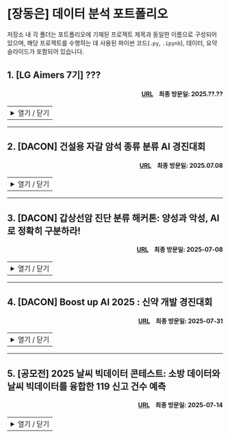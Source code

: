 # [장동은] 데이터 분석 포트폴리오
저장소 내 각 폴더는 포트폴리오에 기재된 프로젝트 제목과 동일한 이름으로 구성되어 있으며, 해당 프로젝트를 수행하는 데 사용된 파이썬 코드(`.py`, `.ipynb`), 데이터, 요약 슬라이드가 포함되어 있습니다.

## 1. [LG Aimers 7기] ???
#### <div align='right'>[URL](https://lgaimers.ai/)&nbsp;&nbsp;&nbsp;&nbsp;최종 방문일: 2025.??.??</div>

<table>
<tr>
<td>
<details>
<summary>열기 / 닫기</summary>

<br>2025.??.?? - 2025.??.??</div>
  
### 분석 개요

### 분석 대상

### 분석 방안

### 분석 결과

### 개선점

</details>
</td>
</tr>
</table>

---

## 2. [DACON] 건설용 자갈 암석 종류 분류 AI 경진대회
#### <div align='right'>[URL](https://dacon.io/competitions/official/236471/overview/description)&nbsp;&nbsp;&nbsp;&nbsp;최종 방문일: 2025.07.08</div>

<table>
<tr>
<td>
<details>
<summary>열기 / 닫기</summary>

<br>2025.04.26 - 2025.05.28

### 분석 개요

* 자갈의 암석 종류는 콘크리트와 아스팔트의 품질에 직접적인 영향을 미치므로, 정확한 분류가 요구된다.

* 기존 수작업 방식은 많은 시간과 비용이 소요될 뿐 아니라, 검사자의 숙련도에 따라 정확도에 편차가 발생하는 한계가 있다.

* 건설용 자갈 이미지를 활용해 암석 종류를 분류하는 AI 알고리즘 개발을 목표로 한다.

### 분석 대상

* 학습 데이터: 총 380,020장의 자갈 이미지가 7개 클래스로 분류되어 제공되었으며, 클래스 간 빈도 차가 크다. 가장 많은 클래스는 가장 적은 클래스의 약 6배 수준으로 관측되었다.
  
  |클래스명 |암석 종류 |이미지 수 |비율 (%) |
  |:------|:------|------:|------:|
  |`Andesite` |안산암 |43,802 |11.53 |
  |`Basalt` |현무암 |26,810 |7.05 |
  |`Gneiss` |편마암 |73,914 |19.45 |
  |`Granaite` |화강암 |92,923 |24.45 |
  |`Mud_Sandstone` |이암/사암 |89,467 |23.54 |
  |`Weathered_Rock` |풍화암 |37,169 |9.78 |
  |`Etc` |기타 |15,935 |4.19 |
  |- |- |380,020 |100 |

* 평가 데이터: 클래스 정보가 주어지지 않은 95,006장의 자갈 이미지가 제공되었다.
  
* 평가 기준: Macro F1 Score

### 분석 방안

* 제한된 연산 자원을 고려해, [ImageNet](https://www.image-net.org/)에서 검증된 ConvNeXt Base, Swin V2 Small, EfficientNet V2 Medium을 기반 모형으로 활용하였다. 세 모형 모두 사전학습된 가중치를 초기값으로 사용해 학습을 진행하였다.

* 더 많은 파라미터를 가진 모형이 성능 면에서 유리할 것으로 보였으나, 제한된 연산 자원으로 인해 경량 모형들을 다수 활용한 앙상블 전략을 선택하였다.

* 단순 평균과 같은 관습적인 앙상블 방식 대신, 각 모형의 OOF(Out-of-Fold) 예측 결과를 활용하여 교차 검증 손실 함수를 최소화하는 가중치를 도출하였다.

* 자원 효율 향상을 위해 AMP(Automatic Mixed Precision) 기법을 도입하여 `torch.float32` 대신 `torch.float16`을 적극적으로 활용하였다.

* 클래스 불균형을 고려해, 학습 및 검증 데이터가 동일한 클래스 비율을 갖도록 분할한 후, 손실 함수로 Focal Loss를 사용하였다. Focal Loss와 오버샘플링을 함께 적용한 실험에서 성능 저하가 발생하여, 모형 개발 과정에서 해당 전략은 제외하였다.

* 다양한 환경에서 촬영된 자갈의 색상, 질감, 위치 등의 변화를 모형이 인식할 수 있도록, 회전, 노이즈 추가 등 다양한 데이터 증강(Data Augmentation) 기법을 적용하였다.


### 분석 결과

* 최종 제출 결과: 총 342명의 참가자들 중 58등을 기록하였다.

  |구분 |순위 |Macro F1 |
  |:------|------:|------:|
  |**최종 제출** |**58** |**0.78396** |
  |- |1 |0.93563 |
  |- |2 |0.93306 |
  |- |3 |0.92610 |
  |상위 10% |34 |0.82944|

### 개선점

* 상위권 경쟁자들과 동일한 기반 모형, 학습률(Learning Rate), 스케줄러(Scheduler)를 적용하였으나, 메모리 제약으로 인해 데이터 증강이 제한적이었다. 또한, 학습 속도가 느려 충분한 Epoch을 확보하지 못해, 수렴이 완료되지 않은 모형을 제출하게 되었다.

* 많은 경쟁자들이 Focal Loss와 오버샘플링을 병행하여 높은 성능을 달성한 반면, 해당 프로젝트에서는 두 기법을 함께 사용할 경우 성능 저하가 발생하였다. 이러한 차이는 제한적인 데이터 증강과 짧은 학습 기간에 기인한 것으로 해석된다.

* 상위권 경쟁자들의 실험에 따르면, Focal Loss보다 WCE Loss(Weighted Cross-Entropy Loss)가 소폭 더 안정적인 성능을 보였으며, 해당 문제에서는 WCE Loss가 더 적합한 손실 함수로 판단된다.

</details>
</td>
</tr>
</table>
  
---

## 3. [DACON] 갑상선암 진단 분류 해커톤: 양성과 악성, AI로 정확히 구분하라!
#### <div align='right'>[URL](https://dacon.io/competitions/official/236488/overview/description)&nbsp;&nbsp;&nbsp;&nbsp;최종 방문일: 2025-07-08</div>

<table>
<tr>
<td>
<details>
<summary>열기 / 닫기</summary>

<br>2025.06.29 - 2025.06.30</div>

### 분석 개요


* 정형 데이터를 기반으로 한 예측 알고리즘은 의료 리스크 분석, 조기 진단, 스마트 헬스케어 등 다양한 분야에 활용되며, 진단 정확도를 높이고 치료 결정 속도를 개선한다.

* 갑상선 관련 건강 데이터를 기반으로, 갑상선 결절의 악성 여부를 예측하는 AI 모형 개발을 목표로 한다.

### 분석 대상

* 데이터 명세:

  |변수명 |변수 상세 |
  |:------|:------|
  |`ID` |샘플별 고유 ID |
  |`Age` |환자의 나이 |
  |`Gender` |성별 |
  |`Country` |국적 |
  |`Race` |인종 |
  |`Family_Background` |가족력 여부 |
  |`Radiation_History` |방사선 노출 이력 |
  |`Iodine_Deficiency` |아이오딘 결핍 여부 |
  |`Smoke` |흡연 여부 |
  |`Weight_Risk` |체중 관련 위험도 |
  |`Diabetes` |당뇨병 여부 |
  |`Nodule_Size` |갑상선 결절 크기 |
  |`TSH_Result` |TSH 호르몬 검사 결과 |
  |`T4_Result` |T4 호르몬 검사 결과 |
  |`T3_Result` |T3 호르몬 검사 결과 |
  |`Cancer` |갑상선암 여부|
  
* 학습 데이터: 총 87,159명의 환자로부터 수집된 건강 데이터가 제공되었으며, 낮은 질병 발생률로 인해 심각한 클래스 불균형이 나타났다.
  
  |클래스명 |클래스 상세 |관측 수 |비율 (%) |
  |:------|:------|------:|------:|
  |`0` |양성 |76,700 |88.00 |
  |`1` |악성 |10,459 |12.00 |
  
* 평가 데이터: 46,204명의 환자로부터 수집된 건강 데이터가 클래스 정보 없이 제공되었다.
  
* 평가 기준: Binary F1 Score

### 분석 방안


* 클래스 불균형을 고려하며 `StratifiedKFold`와 `optuna`를 통해 `LGBMClassifier`, `XGBClassifier`, `BalancedRandomForestClassifier`의 최적 하이퍼파라미터를 탐색하였다.

* 각 모형의 Softmax 출력값을 단순 평균해 앙상블을 구성하였으며, `optuna`를 통해 교차 검증 F1 Score를 최대화하는 악성 클래스 판별 임계값(Threshold)을 추가적으로 도출하였다.

* 목표 기반 통계량(Target-Based Statistic)이 의료 데이터에서 효과적이라는 점에 착안하여, 범주형 변수를 악성 오즈비(Odds Ratio)를 반영한 WOE(Weight of Evidence)로 인코딩하였다. 단, 교차 검증 중 데이터 유출을 막기 위해 각 학습 폴드를 기준으로 WOE를 계산하였다.

* 연속형 변수를 `KMeans`로 군집화해 새로운 범주형 변수로 추가하였다. 해당 변수의 유의성이 낮더라도, 의사결정나무 기반 모형에서는 성능에 큰 영향을 주지 않음을 고려하였다.

### 분석 결과

* 최종 제출 결과: 총 661명의 참가자들 중 153등을 기록하였으나, 상위 300등까지의 점수 차이가 매우 근소하였다.
  
  |구분 |순위 |Binary F1 |
  |:------|------:|------:|
  |**최종 제출** |**153** |**0.50946** |
  |- |1 |0.50985 |
  |- |2 |0.50984 |
  |- |3 |0.50984 |
  |상위 10% |66 |0.50974|

### 개선점

* 상위권 참가자 간 점수 차이가 미미해 데이터셋의 분별력에 대한 의문이 제기되었고, 입상 결과가 알고리즘의 우수성에 기반한 것인지에 대한 논란도 뒤따랐다.

* 의사결정나무 기반이 아닌 모형을 앙상블에 포함했을 경우, 데이터의 다양한 구조를 포착하여 성능 향상으로 이어졌을 가능성이 있다.

* 앙상블 모형의 Threshold 산출 시, 각 모형의 Softmax 출력값을 메타 특성(Meta Feature)으로 활용하여 교차 검증을 수행하였다. 검증 폴드를 포함한 전체 예측값을 입력으로 사용하는 방식은 관행적으로 널리 사용되지만, 데이터 유출에 해당하며 교차 검증 F1 Score가 과대평가될 수 있다는 한계가 있다.

</details>
</td>
</tr>
</table>

---

## 4. [DACON] Boost up AI 2025 : 신약 개발 경진대회
#### <div align='right'>[URL](https://dacon.io/competitions/official/236518/overview/description)&nbsp;&nbsp;&nbsp;&nbsp;최종 방문일: 2025-07-31</div>

<table>
<tr>
<td>
<details>
<summary>열기 / 닫기</summary>

<br>2025.06.30 - 2025.07.31</div>

### 분석 개요


* CYP3A4는 약물 대사의 주요 효소로, 전체 Cytochrome P450 효소 대사량의 50% 이상을 담당하며, 대부분의 약물 대사에 관여한다.

* CYP3A4 억제제와 유도제를 병용할 경우, 약물 혈중 농도의 급격한 변동으로 인해 치료 효과가 저하되거나 부작용 위험이 증가할 수 있다.

* 약물의 분자 구조를 기반으로 CYP3A4 저해율을 예측하는 AI 모형 개발을 목표로 한다.

### 주요 역할

* 실전 데이터 분석 경험이 부족한 대학원 동료들이 참여할 수 있도록 팀을 조직하여 프로젝트를 수행하였다.

* 도메인 지식에 대한 사전 조사를 수행한 후, 분석에 필요한 데이터를 확보하였다.

* 각 팀원이 담당한 모형의 하이퍼파라미터 설정을 지원하고, 전체 모형을 통합하는 앙상블 전략을 설계하였다.

### 분석 대상
* 데이터 명세:

  |변수명 |변수 상세 |
  |:------|:------|
  |`ID` |샘플별 고유 ID |
  |`Canonical_Smiles` |분자 구조 데이터 |
  |`Inhibition` |CYP3A4 저해율 (%) |
  
* 학습 데이터: 총 1,681개의 분자에 대한 고유 구조 문자열(Canonical SMILES)가 제공되었다. 아래는 데이터의 예시이다.
  
  |`ID` |`Canonical_Smiles` |`Inhibition`|
  |:------|:------|------:|
  |TRAIN_0000	|Cl.OC1(Cc2cccc(Br)c2)CCNCC1 |12.50 |
  |TRAIN_0001	|Brc1ccc2OCCc3ccnc1c23 |4.45 |
  |TRAIN_0002	|CC1(CO)CC(=NO1)c2cc(c(F)cc2Cl)&#91;N+&#93;(=O)[O-] |4.92 |
  |... |... |... |
  
* 평가 데이터: 총 100개의 분자에 대한 Canonical SMILES가 제공되었다.

* 평가 기준: NRMSE와 Pearson 상관 계수를 결합한 지표를 평가 기준으로 사용하였다.

  $$
  \text{Score} = 0.5 \left[ \left\\{ 1 - \min(\text{NRMSE}, 1) \right\\} + \text{Pearson Correlation Coefficient} \right]
  $$

### 분석 방안

* `rdkit` 라이브러리를 활용하여 `Canonical_Smiles`로부터 다양한 물리화학적 특성과 분자 지문(Fingerprint)을 추출하였다.

* 자료수가 적은데 차원은 높아서 부스팅/랜포 씀

* GNN이 핫한데, 자료 수가 적어서 pretrained 써야 함 > 이거 누가 해줬으면 좋겠다...

### 분석 결과

* 진행중

### 개선점

* 진행중

</details>
</td>
</tr>
</table>

---

## 5. [공모전] 2025 날씨 빅데이터 콘테스트: 소방 데이터와 날씨 빅데이터를 융합한 119 신고 건수 예측
#### <div align='right'>[URL](https://bd.kma.go.kr/contest/main.do)&nbsp;&nbsp;&nbsp;&nbsp;최종 방문일: 2025-07-14</div>

<table>
<tr>
<td>
<details>
<summary>열기 / 닫기</summary>

<br>2025.06.11 - 2025.06.27</div>

### 분석 개요

* 여름철 기온 상승이 119 신고 건수 증가에 영향을 미친다는 선행 연구들이 존재하며, 이에 따라 실제로 어떤 기상 요인이 신고 건수에 영향을 주는지 확인하고자 한다.

* 기상과 지역 특성(면적, 고령 인구 등)을 바탕으로 신고 건수를 예측하는 AI 모형 개발을 목표로 한다.

* 일부 지역에서 실제 신고 건수에 비해 인력이 과도하게 배정되는 문제를 개선하는 데 유용할 것으로 판단된다.

### 주요 역할

* 기상 요인 외에도 신고 건수에 영향을 미치는 요인들을 사전 조사한 뒤, 관련 자료를 수집하였다.

* 데이터 유출을 방지하도록 설계된 `TargetEncoder` 파이프라인을 구축하고, 시계열 특성에 적합한 교차 검증 전략을 수립하였다.

* 개별 모형의 하이퍼파라미터 최적화 및 최종 앙상블 구성을 담당하였다.

### 분석 대상

* 데이터 명세:

  |변수명 |변수 상세 |데이터 출처 |파생 여부 |
  |:------|:------|:-----:|:-----:|
  |`call_count` |일 단위 신고 건수 |공모전 기본 제공 |✕ |
  |`address_gu`, `sub_address` |부산광역시 신고 접수 군·구 및 읍·면·동 |공모전 기본 제공 |✕ |
  |`stn` |AWS 지점 코드 (기상 관측 지점) |공모전 기본 제공 |✕ |
  |`ta_min` 외 8개 |일 단위 기상 정보 (기온, 강수량, 풍속, 습도 등) |공모전 기본 제공 |✕ |
  |`hm_range` 외 7개 |일 단위 기상 파생 변수 |공모전 기본 제공 |◯ |
  |`gu_ta_min` 외 7개 |구별 전년도 기상 파생 변수 |공모전 기본 제공 |◯ |
  |`year` 외 4개 |신고 접수 연월일, 요일, 8월·9월 여부 |공모전 기본 제공 |◯ |
  |`gu_old` 외 10개 |신고 접수 전월 군·구 및 읍·면·동별 인구 정보 |[국가 통계 포털](https://kosis.kr/statHtml/statHtml.do?sso=ok&returnurl=https%3A%2F%2Fkosis.kr%3A443%2FstatHtml%2FstatHtml.do%3FtblId%3DDT_B1%26orgId%3D202%26) |✕ |
  |`call_sum` 외 23개 |이전 신고 이력 |공모전 기본 제공 |◯ |
  |`gu_lat` 외 3개 |군·구 및 읍·면·동별 위경도 |[국토교통부](https://www.vworld.kr/dtmk/dtmk_ntads_s002.do?dsId=30603) |✕ |
  |`gu_cluster` |위경도 클러스터 |[국토교통부](https://www.vworld.kr/dtmk/dtmk_ntads_s002.do?dsId=30603) |◯ | 
  
* 학습 데이터: 2020년부터 2023년까지 매년 5월부터 10월 사이의 일단위 유형별·총 신고 건수와 기상 자료가 제공되었으며, 신고 접수 날짜와 지역을 기준으로 총 42,924행을 가진다.

* 평가 데이터: 2024년 5월부터 10월 사이의 일단위 유형별 신고 건수와 기상 자료가 제공되었으며, 신고 접수 날짜와 지역을 기준으로 총 9,601행을 가진다.

* 평가 기준: RMSE

* 제공된 데이터에 일부 품질 문제가 존재하였다:

  * 예측 목표 시점인 2024년의 유형별 신고 건수가 제공되어, 목표값을 간접적으로 유추할 수 있었다. 이의 제기 후 '예측 시점 직전의 정보만 활용 가능하다'는 공지가 있었으나, 유출 가능성을 차단하지는 못했다.
  * 유형별 신고 건수의 합이 총 신고 건수와 일치하지 않았으며, 이는 [부산광역시 소방 출동 정보 API](https://www.data.go.kr/data/15087824/openapi.do)와도 일치하지 않았다.
  * `OUTER JOIN`이 아닌 `INNER JOIN` 방식으로 결합된 소방·기상 데이터가 제공되어, 신고가 일어나지 않은 날짜의 정보는 데이터에서 제외되었다. 이로 인해 신고 건수가 0인 날은 예측이 불가능하였으며, 통계적 모형이 구조적으로 제한되었다.
  
### 분석 방안

* 기상 자료의 결측값은 날짜와 지역을 고려하여 보간하였다.

* 자료의 비정규성을 고려해 Spearman 상관 계수를 사용하여 기상 변수와 유형별 신고 건수 사이의 상관 관계를 탐색하였다.

* 데이터 유출에 주의하며 `TimeSeriesSplit`과 `optuna`를 통해 `LGBMRegressor`, `RandomForestRegressor`, `XGBRegressor`의 최적 하이퍼파라미터를 탐색하였다.

* 각 모형의 예측값을 Meta Feature로 활용해 `Ridge` 회귀 기반의 앙상블을 수행하였으며, `optuna`를 통해 교차 검증 RMSE를 최소화하는 `alpha`를 탐색하였다.

### 분석 결과

* 상관 분석:

  * 구조 신고 건수는 기온, 습도, 풍속과 약한 양의 상관 관계를 보여, 태풍과의 연관성이 추정된다.

  * 화재 신고 건수는 습도와 약한 음의 상관 관계를 보여, 건조한 기후 조건이 화재 발생에 영향을 미친 것으로 해석된다. 기온과는 약한 양의 상관 관계를 나타내는데, 이는 화재로 인한 기온 상승이 반영된 결과일 수 있다.

  * 구급 및 기타 유형의 신고 건수는 기상 변수와 유의미한 상관 관계를 보이지 않았다.

* 총 신고 건수 예측: 양의 정수를 가지는 목표 변수에 대해 약 1.05의 평가 RMSE를 기록하였다.

* 변수 중요도:

  * 강수량과 풍속 관련 변수의 중요도가 높게 나타나, 상관 분석 결과와 일관되게 태풍의 영향을 크게 받는 것으로 추정된다.

  * 신고 건수가 전반적으로 적고, 날짜와 무관하게 지역 내부에서 일정한 경향을 보여 `TargetEncoder`를 적용한 범주형 변수의 목표 기반 통계량이 높은 중요도를 보였다. 이 중 읍·면·동은 핵심 변수로 작용했다.

  * 지역 규모를 나타내는 변수들, 특히 읍·면·동별 세대 수는 신고 건수 예측에서 중요한 변수로 작용하였다.

* SHAP(SHapley Additive exPlanations) 기반 주요 변수 해석:

  * 상관 분석과 변수 중요도 결과와 일관되게, 강수량과 풍속은 신고 건수 변화에 강한 영향을 미치는 요인으로 나타났다.

  * 읍·면·동 단위에서 신고 특성이 뚜렷하게 나타났으며, 인구 구성 지표는 위험 예측에 있어 매우 유의미한 변수로 작용하였다.

### 개선점

* 모호한 데이터 유출 기준으로 인해 팀 내 혼선이 발생하였다. 예를 들어, 예측 시 당일 기상 자료는 사용할 수 있었지만, 당일 인구 정보의 사용 가능 여부는 불분명하였다. 이러한 이유로 일부 파생 변수의 시점 기준이 일관되지 않았으며, 당시 리더십을 발휘해 이를 명확히 통일했다면 더 나은 결과로 이어질 수 있었을 것이다.

* 신고가 없는 일자의 기상 자료를 확보했다면, 조건부 예측이 아닌 전반적인 신고 건수 예측이 가능했을 것이다.

* 추가 정보를 얻기 위해 접근한 [부산광역시 소방 출동 정보 API](https://www.data.go.kr/data/15087824/openapi.do)는 날짜별 조회가 불가능하고, 저장 구조가 자주 변경되어 실질적인 활용이 어려웠다.

* 데이터 규모의 한계로 딥러닝 모형은 제외하였으나, 시도했다면 경쟁력 있는 성능을 보였을 가능성도 있다.

* 앙상블 모형의 `alpha` 산출 시, 각 모형의 예측값을 Meta Feature로 활용하여 교차 검증을 수행하였다. 검증 폴드를 포함한 전체 예측값을 입력으로 사용하는 방식은 관행적으로 널리 사용되지만, 데이터 유출에 해당하며 교차 검증 RMSE가 과소평가될 수 있다는 한계가 있다.

</details>
</td>
</tr>
</table>

